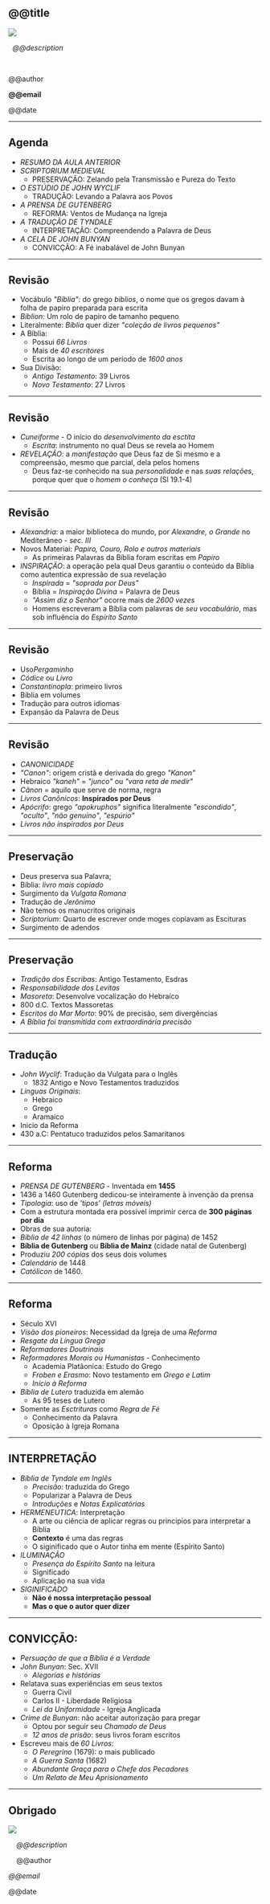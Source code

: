 <!--

WARNING!! DON'T EDIT THE FILE README.md on the root of the project, that one is a GENERATED FILE!

You should just edit the source file at src/README.md - the one which stars with ## @@title

-->

## @@title

<img src="img/biblia.jpg" class="logo" />

&nbsp;
*@@description*

&nbsp;
&nbsp;

@@author

**@@email**

@@date

---

## Agenda

- *RESUMO DA AULA ANTERIOR*
- *SCRIPTORIUM MEDIEVAL*
  - PRESERVA&Ccedil;&Atilde;O: Zelando pela Transmiss&atilde;o e Pureza do Texto
- *O EST&Uacute;DIO DE JOHN WYCLIF*
  - TRADU&Ccedil;&Atilde;O: Levando a Palavra aos Povos
- *A PRENSA DE  GUTENBERG*
  - REFORMA: Ventos de Mudan&ccedil;a na Igreja
- *A TRADU&Ccedil;&Atilde;O DE TYNDALE*
  - INTERPRETA&Ccedil;&Atilde;O: Compreendendo a Palavra de Deus
- *A CELA DE JOHN BUNYAN*
  - CONVIC&Ccedil;&Atilde;O: A F&eacute; inabal&aacute;vel de John Bunyan

---

## Revis&atilde;o
- Voc&aacute;bulo *&quot;B&iacute;blia&quot;*: do grego *biblios*, o nome que os gregos davam &agrave; folha de papiro preparada para escrita
- *Biblion*: Um rolo de papiro de tamanho pequeno
- Literalmente: *B&iacute;blia* quer dizer *&quot;cole&ccedil;&atilde;o de livros pequenos&quot;*
- A B&iacute;blia:
  - Possui *66 Livros*
  - Mais de *40 escritores*
  - Escrita ao longo de um per&iacute;odo de *1600 anos*
- Sua Divis&atilde;o:
  - *Antigo Testamento*: 39 Livros
  - *Novo Testamento*: 27 Livros

----

## Revis&atilde;o
- *Cuneiforme* - O in&iacute;cio do *desenvolvimento da esctita*
  - *Escrita*: instrumento no qual Deus se revela ao Homem 
- *REVELA&Ccedil;&Atilde;O*: a *manifesta&ccedil;&atilde;o* que Deus faz de Si mesmo e a compreens&atilde;o, mesmo que parcial, dela pelos homens
  - Deus faz-se conhecido na sua *personalidade* e nas *suas rela&ccedil;&otilde;es*, porque quer que o *homem o conhe&ccedil;a* (Sl 19.1-4)

----

## Revis&atilde;o
- *Alexandria*: a maior biblioteca do mundo, por *Alexandre, o Grande* no Mediter&acirc;neo - *sec. III*
- Novos Materiai: *Papiro, Couro, Rolo e outros materiais*
  - As primeiras Palavras da B&iacute;blia foram escritas em *Papiro*
- *INSPIRA&Ccedil;&Atilde;O*: a opera&ccedil;&atilde;o pela qual Deus garantiu o conte&uacute;do da B&iacute;blia como autentica express&atilde;o de sua revela&ccedil;&atilde;o
  - *Inspirada* = *&quot;soprada por Deus&quot;*
  - B&iacute;blia = *Inspira&ccedil;&atilde;o Divina* = Palavra de Deus
  - *&quot;Assim diz o Senhor&quot;* ocorre mais de *2600 vezes*
  - Homens escreveram a B&iacute;blia com palavras de *seu vocabul&aacute;rio*, mas sob influ&ecirc;ncia do *Esp&iacute;rito Santo*

----

## Revis&atilde;o
- Uso*Pergaminho*
- *C&oacute;dice* ou *Livro*
- *Constantinopla*: primeiro livros
- B&iacute;blia em volumes
- Tradu&ccedil;&atilde;o para outros idiomas
- Expans&atilde;o da Palavra de Deus

----

## Revis&atilde;o
- *CANONICIDADE*
 - *&quot;Canon&quot;*: origem crist&atilde; e derivada do grego *&quot;Kanon&quot;*
 - Hebraico *&quot;kaneh&quot;* = *&quot;junco&quot;* ou *&quot;vara reta de medir&quot;*
 - *C&acirc;non* = aquilo que serve de norma, regra
 - *Livros Can&ocirc;nicos*: **Inspirados por Deus**
 - *Ap&oacute;crifo*: grego *&quot;apokruphos&quot;* significa literalmente *&quot;escondido&quot;*, *&quot;oculto&quot;*, *&quot;n&atilde;o genu&iacute;no&quot;*, *&quot;esp&uacute;rio&quot;*
  - *Livros n&atilde;o inspirados por Deus*

---

## Preserva&ccedil;&atilde;o
  - Deus preserva sua Palavra;
  - B&iacute;blia: *livro mais copiado*
  - Surgimento da *Vulgata Romana*
  - Tradu&ccedil;&atilde;o de *Jer&ocirc;nimo*
  - N&atilde;o temos os manucritos originais
  - *Scriptorium*: Quarto de escrever onde moges copiavam as Escituras
  - Surgimento de adendos

----

## Preserva&ccedil;&atilde;o
  - *Tradi&ccedil;&atilde;o dos Escribas*: Antigo Testamento, Esdras
  - *Responsabilidade dos Levitas*
  - *Masoreta*: Desenvolve vocaliza&ccedil;&atilde;o do Hebra&iacute;co
  - 800 d.C. Textos Massoretas
  - *Escritos do Mar Morto*: 90% de precis&atilde;o, sem diverg&ecirc;ncias
  - *A B&iacute;blia foi transmitida com extraordin&aacute;ria precis&atilde;o*

---

## Tradu&ccedil;&atilde;o
- *John Wyclif*: Tradu&ccedil;&atilde;o da Vulgata para o Ingl&ecirc;s
  - 1832 Antigo e Novo Testamentos traduzidos
- *Linguas Originais*:
  - Hebraico
  - Grego
  - Aramaico
- Inicio da Reforma
- 430 a.C: Pentatuco traduzidos pelos Samaritanos

---

## Reforma
- *PRENSA DE GUTENBERG* - Inventada em **1455**
 - 1436 a 1460 Gutenberg dedicou-se inteiramente &agrave; inven&ccedil;&atilde;o da prensa
 - *Tipologia*: uso de *'tipos' (letras m&oacute;veis)*
 - Com a estrutura montada era poss&iacute;vel imprimir cerca de **300 p&aacute;ginas por dia**
- Obras de sua autoria:
-  *B&iacute;blia de 42 linhas* (o n&uacute;mero de linhas por p&aacute;gina) de 1452
  - **B&iacute;blia de Gutenberg** ou **B&iacute;blia de Mainz** (cidade natal de Gutenberg)
  - Produziu *200 c&oacute;pias* dos seus dois volumes
- *Calend&aacute;rio* de 1448
- *Cat&oacute;licon* de 1460.

----

## Reforma
- S&eacute;culo XVI
- *Vis&atilde;o dos pioneiros*: Necessidad da Igreja de uma *Reforma*
- *Resgate da L&iacute;ngua Grega*
- *Reformadores Doutrinais*
- *Reformadores Morais ou Humanistas* - Conhecimento
  - Academia Plat&acirc;onica: Estudo do Grego 
  - *Froben e Erasmo*: Novo testamento em *Grego e Latim*
  - *In&iacute;cio &agrave; Reforma*
- *B&iacute;blia de Lutero* traduzida em alem&atilde;o
  - As 95 teses de Lutero
- Somente as *Esctrituras* como *Regra de F&eacute;*
  - Conhecimento da Palavra
  - Oposi&ccedil;&atilde;o &agrave; Igreja Romana

---

## INTERPRETA&Ccedil;&Atilde;O
- *B&iacute;blia de Tyndale em Ingl&ecirc;s*
  - *Precis&atilde;o*: traduzida do Grego
  - Popularizar a Palavra de Deus
  - *Introdu&ccedil;&otilde;es* e *Notas Explicat&oacute;rias*
- *HERMENEUTICA*: Interpreta&ccedil;&atilde;o
  - A arte ou ci&ecirc;ncia de aplicar regras ou princ&iacute;pios para interpretar a B&iacute;blia
  - **Contexto** &eacute; uma das regras
  - O siginificado que o Autor tinha em mente (Esp&iacute;rito Santo)
- *ILUMINA&Ccedil;&Atilde;O*
  - *Presen&ccedil;a do Esp&iacute;rito Santo* na leitura
  - Significado
  - Aplica&ccedil;&atilde;o na sua vida
- *SIGINIFICADO*
  - **N&atilde;o &eacute; nossa interpreta&ccedil;&atilde;o pessoal**
  - **Mas o que o autor quer dizer**

---

## CONVIC&Ccedil;&Atilde;O:
- *Persua&ccedil;&atilde;o de que a B&iacute;blia &eacute; a Verdade*
- *John Bunyan*: Sec. XVII
  - *Alegorias e hist&oacute;rias*
- Relatava suas experi&ecirc;ncias em seus textos
  - Guerra Civil
  - Carlos II - Liberdade Religiosa
  - *Lei da Uniformidade* - Igreja Anglicada
- *Crime de Bunyan*: n&atilde;o aceitar autoriza&ccedil;&atilde;o para pregar
  - Optou por seguir seu *Chamado de Deus*
  - *12 anos de pris&atilde;o*: seus livros foram escritos
- Escreveu mais de *60 Livros*:
  - *O Peregrino* (1679): o mais publicado
  - *A Guerra Santa* (1682)
  - *Abundante Gra&ccedil;a para o Chefe dos Pecadores*
  - *Um Relato de Meu Aprisionamento*


---

## Obrigado

<img src="img/biblia.jpg" class="logo" />

&nbsp;
&nbsp;
*@@description*

&nbsp;
&nbsp;
@@author

*@@email*

@@date
